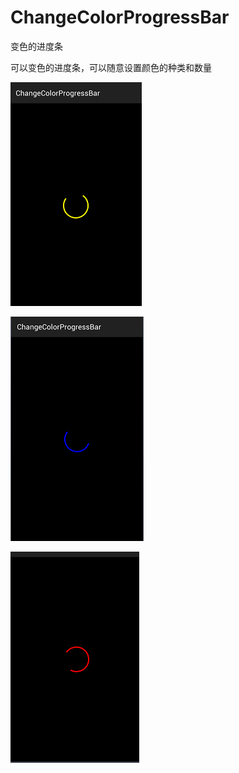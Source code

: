 # ChangeColorProgressBar
变色的进度条

可以变色的进度条，可以随意设置颜色的种类和数量


![image](https://github.com/yunyeLoveYoona/ChangeColorProgressBar/blob/master/app/src/main/res/drawable-xxhdpi/b.png)


![image](https://github.com/yunyeLoveYoona/ChangeColorProgressBar/blob/master/app/src/main/res/drawable-xxhdpi/a.png)


![image](https://github.com/yunyeLoveYoona/ChangeColorProgressBar/blob/master/app/src/main/res/drawable-xxhdpi/c.png)
